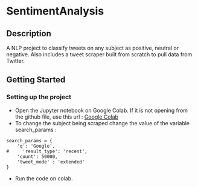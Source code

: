 # SentimentAnalysis

## Description

A NLP project to classify tweets on any subject as positive, neutral or negative. Also includes a tweet scraper built from scratch to pull data from Twitter.

## Getting Started	

### Setting up the project

* Open the Jupyter notebook on Google Colab. If it is not opening from the github file, use this url : [Google Colab](https://colab.research.google.com/github/RoshanV1701/SentimentAnalysis/blob/main/SentimentAnalysis_Twitter.ipynb)
* To change the subject being scraped change the value of the variable search_params :
```
search_params = {
    'q': 'Google',
#     'result_type': 'recent',
    'count': 50000,
    'tweet_mode' : 'extended'
}
```
* Run the code on colab.